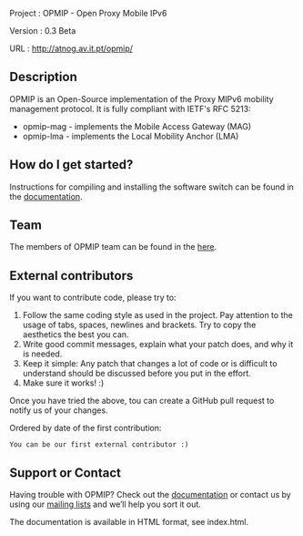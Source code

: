 Project : OPMIP - Open Proxy Mobile IPv6

Version : 0.3 Beta

URL     : http://atnog.av.it.pt/opmip/


Description
-----------

OPMIP is an Open-Source implementation of the Proxy MIPv6 mobility management
protocol. It is fully compliant with IETF's RFC 5213:

* opmip-mag - implements the Mobile Access Gateway (MAG)
* opmip-lma - implements the Local Mobility Anchor (LMA)

How do I get started?
---------------------

Instructions for compiling and installing the software switch can be found in
the [documentation](http://atnog.github.io/opmip/documentation/index.html).

Team
-------

The members of OPMIP team can be found in the
[here](http://atnog.github.io/opmip/members.html).

External contributors
---------------------

If you want to contribute code, please try to:

1. Follow the same coding style as used in the project. Pay attention to the
   usage of tabs, spaces, newlines and brackets. Try to copy the aesthetics the
   best you can.
2. Write good commit messages, explain what your patch does, and why it is
   needed.
3. Keep it simple: Any patch that changes a lot of code or is difficult to
   understand should be discussed before you put in the effort.
4. Make sure it works! :)

Once you have tried the above, tou can create a GitHub pull request to notify
us of your changes.

Ordered by date of the first contribution:

    You can be our first external contributor :)

Support or Contact
------------------

Having trouble with OPMIP? Check out the
[documentation](http://atnog.github.io/opmip/documentation/index.html) or contact
us by using our [mailing lists](https://atnog.av.it.pt/cgi-bin/mailman/listinfo)
and we’ll help you sort it out.

The documentation is available in HTML format, see index.html.
